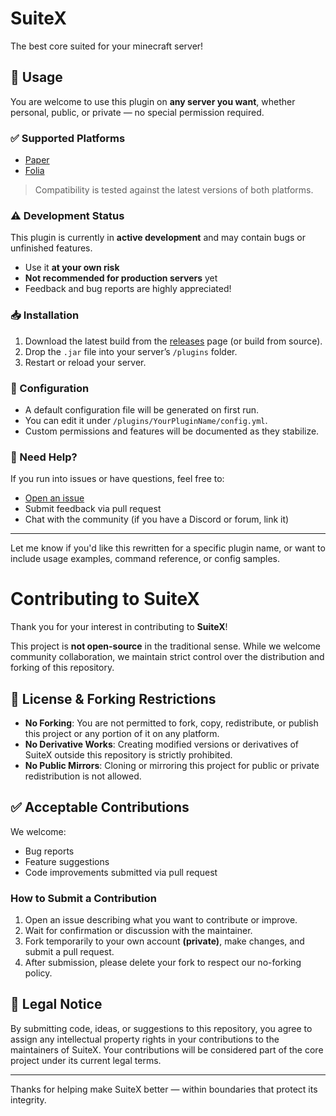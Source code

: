 # SuiteX
The best core suited for your minecraft server!

## 🚀 Usage

You are welcome to use this plugin on **any server you want**, whether personal, public, or private — no special permission required.

### ✅ Supported Platforms
- [Paper](w)
- [Folia](w)

> Compatibility is tested against the latest versions of both platforms.

### ⚠️ Development Status
This plugin is currently in **active development** and may contain bugs or unfinished features.  
- Use it **at your own risk**
- **Not recommended for production servers** yet
- Feedback and bug reports are highly appreciated!

### 📥 Installation
1. Download the latest build from the [releases](#) page (or build from source).
2. Drop the `.jar` file into your server’s `/plugins` folder.
3. Restart or reload your server.

### 🔧 Configuration
- A default configuration file will be generated on first run.
- You can edit it under `/plugins/YourPluginName/config.yml`.
- Custom permissions and features will be documented as they stabilize.

### 📣 Need Help?
If you run into issues or have questions, feel free to:
- [Open an issue](#)
- Submit feedback via pull request
- Chat with the community (if you have a Discord or forum, link it)

---

Let me know if you'd like this rewritten for a specific plugin name, or want to include usage examples, command reference, or config samples.


# Contributing to SuiteX

Thank you for your interest in contributing to **SuiteX**!

This project is **not open-source** in the traditional sense. While we welcome community collaboration, we maintain strict control over the distribution and forking of this repository.

## 🚫 License & Forking Restrictions

- **No Forking**: You are not permitted to fork, copy, redistribute, or publish this project or any portion of it on any platform.
- **No Derivative Works**: Creating modified versions or derivatives of SuiteX outside this repository is strictly prohibited.
- **No Public Mirrors**: Cloning or mirroring this project for public or private redistribution is not allowed.

## ✅ Acceptable Contributions

We welcome:
- Bug reports
- Feature suggestions
- Code improvements submitted via pull request

### How to Submit a Contribution

1. Open an issue describing what you want to contribute or improve.
2. Wait for confirmation or discussion with the maintainer.
3. Fork temporarily to your own account **(private)**, make changes, and submit a pull request.
4. After submission, please delete your fork to respect our no-forking policy.

## 📜 Legal Notice

By submitting code, ideas, or suggestions to this repository, you agree to assign any intellectual property rights in your contributions to the maintainers of SuiteX. Your contributions will be considered part of the core project under its current legal terms.

---

Thanks for helping make SuiteX better — within boundaries that protect its integrity.
